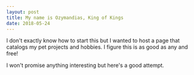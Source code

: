 ```yaml
---
layout: post
title: My name is Ozymandias, King of Kings
date: 2018-05-24
---
```


I don't exactly know how to start this but I wanted to host a page that catalogs
my pet projects and hobbies. I figure this is as good as any and free!

I won't promise anything interesting but here's a good attempt.
